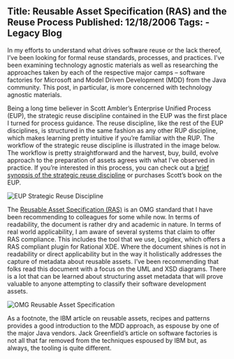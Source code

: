 Title: Reusable Asset Specification (RAS) and the Reuse Process
Published: 12/18/2006
Tags:
    - Legacy Blog
---
In my efforts to understand what drives software reuse or the lack thereof, I’ve been looking for formal reuse standards, processes, and practices. I’ve been examining technology agnostic materials as well as researching the approaches taken by each of the respective major camps – software factories for Microsoft and Model Driven Development (MDD) from the Java community. This post, in particular, is more concerned with technology agnostic materials.

Being a long time believer in Scott Ambler’s Enterprise Unified Process (EUP), the strategic reuse discipline contained in the EUP was the first place I turned for process guidance. The reuse discipline, like the rest of the EUP disciplines, is structured in the same fashion as any other RUP discipline, which makes learning pretty intuitive if you’re familiar with the RUP. The workflow of the strategic reuse discipline is illustrated in the image below. The workflow is pretty straightforward and the harvest, buy, build, evolve approach to the preparation of assets agrees with what I’ve observed in practice. If you’re interested in this process, you can check out a [brief synopsis of the strategic reuse discipline](http://www.enterpriseunifiedprocess.com/essays/strategicReuse.html) or purchases Scott’s book on the EUP.

![EUP Strategic Reuse Discipline](http://s3.beckshome.com/20061218-EUP-Strategic-Reuse-Workflow.jpg)

The [Reusable Asset Specification (RAS)](http://s3.beckshome.com/20061218-OMG-Reusable-Asset-Specification.pdf) is an OMG standard that I have been recommending to colleagues for some while now. In terms of readability, the document is rather dry and academic in nature. In terms of real world applicability, I am aware of several systems that claim to offer RAS compliance. This includes the tool that we use, Logidex, which offers a RAS compliant plugin for Rational XDE. Where the document shines is not in readability or direct applicability but in the way it holistically addresses the capture of metadata about reusable assets. I’ve been recommending that folks read this document with a focus on the UML and XSD diagrams. There is a lot that can be learned about structuring asset metadata that will prove valuable to anyone attempting to classify their software development assets.

![OMG Reusable Asset Specification](http://s3.beckshome.com/20061218-Reusable-Asset-Specification.gif)

As a footnote, the IBM article on reusable assets, recipes and patterns provides a good introduction to the MDD approach, as espouse by one of the major Java vendors. Jack Greenfield’s article on software factories is not all that far removed from the techniques espoused by IBM but, as always, the tooling is quite different.